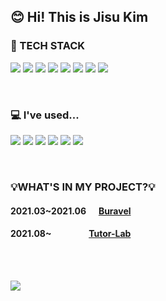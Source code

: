 <h2>😊 Hi! This is Jisu Kim</h2>
<h3 align="left">🔨 TECH STACK</h3>
<p align="left">
<img src="https://img.shields.io/badge/React-61DAFB?style=flat&logo=React&logoColor=white"/> <img src="https://img.shields.io/badge/JavaScript-F7DF1E?style=flat&logo=JavaScript&logoColor=white"/> <img src="https://img.shields.io/badge/CSS3-1572B6?style=flat&logo=CSS3&logoColor=white"/> <img src="https://img.shields.io/badge/HTML5-E34F26?style=flat&logo=HTML5&logoColor=white"/> <img src="https://img.shields.io/badge/Python-3776AB?style=flat&logo=Python&logoColor=white"/> <img src="https://img.shields.io/badge/C-A8B9CC?style=flat&logo=C&logoColor=white"> <img src="https://img.shields.io/badge/c++-00599C?style=flat&logo=c%2B%2B&logoColor=white"> <img src="https://img.shields.io/badge/MySQL-4479A1?style=flat&logo=MySQL&logoColor=white"/> 
</p><br/>

<h3 align="left">💻 I've used...</h3>
<p>
<img src="https://img.shields.io/badge/Postman-FF6C37?style=flat&logo=Postman&logoColor=white"/> <img src="https://img.shields.io/badge/Slack-4A154B?style=flat&logo=Slack&logoColor=white"/> <img src="https://img.shields.io/badge/Notion-000000?style=flat&logo=Notion&logoColor=white"/> <img src="https://img.shields.io/badge/Swagger-85EA2D?style=flat&logo=Swagger&logoColor=white"/> <img src="https://img.shields.io/badge/Figma-F24E1E?style=flat&logo=Figma&logoColor=white"/> <img src="https://img.shields.io/badge/Git-F05032?style=flat&logo=Git&logoColor=white"/>
</p><br/>

<h3 align="left">💡WHAT'S IN MY PROJECT?💡</h3>
<p>
<h4>2021.03~2021.06 &nbsp &nbsp &nbsp<a href="https://github.com/Buravel/Front">Buravel</a></h4>
<h4>2021.08~ &nbsp &nbsp &nbsp &nbsp &nbsp &nbsp &nbsp &nbsp &nbsp<a href="https://github.com/tutor-lab/tutor-lab-front">Tutor-Lab</a>
</h4>
</p><br/><br/>

<p><img src="https://github-readme-stats.vercel.app/api?username=ssu00&&show_icons=true&theme=dracula"/></p>

<!--
**ssu00/ssu00** is a ✨ _special_ ✨ repository because its `README.md` (this file) appears on your GitHub profile.

Here are some ideas to get you started:
- 🔭 I’m currently working on ...
- 🌱 I’m currently learning ...
- 👯 I’m looking to collaborate on ...
- 🤔 I’m looking for help with ...
- 💬 Ask me about ...
- 📫 How to reach me: ...
- 😄 Pronouns: ...
- ⚡ Fun fact: ...
-->
